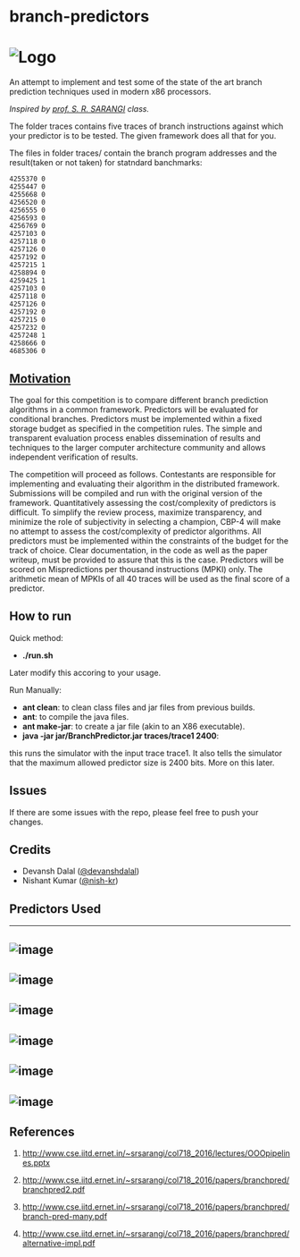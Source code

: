 # branch-predictors
![Logo](https://cloud.githubusercontent.com/assets/5080310/13753244/2ef820d6-ea38-11e5-8a57-c3120cdef649.jpg)
============================
An attempt to implement and test some of the state of the art branch prediction techniques used in modern x86 processors.


_Inspired by [prof. S. R. SARANGI](http://www.cse.iitd.ernet.in/~srsarangi/col718_2016/index.html) class._

The folder traces contains five traces of branch instructions against which your predictor is to be tested. The given framework does all that for you.


The files in folder traces/ contain the branch program addresses and the result(taken or not taken) for statndard banchmarks:

	4255370 0
	4255447 0
	4255668 0
	4256520 0
	4256555 0
	4256593 0
	4256769 0
	4257103 0
	4257118 0
	4257126 0
	4257192 0
	4257215 1
	4258894 0
	4259425 1
	4257103 0
	4257118 0
	4257126 0
	4257192 0
	4257215 0
	4257232 0
	4257248 1
	4258666 0
	4685306 0


## [Motivation](http://www.jilp.org/cbp2014/)
The goal for this competition is to compare different branch prediction algorithms in a common framework. Predictors will be evaluated for conditional branches. Predictors must be implemented within a fixed storage budget as specified in the competition rules. The simple and transparent evaluation process enables dissemination of results and techniques to the larger computer architecture community and allows independent verification of results.

The competition will proceed as follows. Contestants are responsible for implementing and evaluating their algorithm in the distributed framework. Submissions will be compiled and run with the original version of the framework. Quantitatively assessing the cost/complexity of predictors is difficult. To simplify the review process, maximize transparency, and minimize the role of subjectivity in selecting a champion, CBP-4 will make no attempt to assess the cost/complexity of predictor algorithms.  All predictors must be implemented within the constraints of the budget for the track of choice. Clear documentation, in the code as well as the paper writeup, must be provided to assure that this is the case. Predictors will be scored on Mispredictions  per thousand instructions (MPKI) only. The arithmetic mean of MPKIs of all 40 traces will be used as the final score of a predictor.

## How to run

Quick method:
- **./run.sh** 

Later modify this accoring to your usage.<br>

Run Manually: 
- **ant clean**: to clean class files and jar files from previous builds. <br>
- **ant**: to compile the java files.<br>
- **ant make-jar**: to create a jar file (akin to an X86 executable). <br>
- **java -jar jar/BranchPredictor.jar traces/trace1 2400**: <br>

this runs the simulator with the input trace trace1. It also tells the simulator that the maximum allowed predictor size is 2400 bits. More on this later.



## Issues
If there are some issues with the repo, please feel free to push your changes.



## Credits

- Devansh Dalal ([@devanshdalal](https://github.com/devanshdalal)) <br>
- Nishant Kumar ([@nish-kr](https://github.com/nish-kr))


## Predictors Used

----------------
![image](https://cloud.githubusercontent.com/assets/5080310/13752457/c6f64236-ea34-11e5-8175-d0383d68ea31.png)
----------------
![image](https://cloud.githubusercontent.com/assets/5080310/13752458/c6f669b4-ea34-11e5-85f3-f6c7867790fd.png)
----------------
![image](https://cloud.githubusercontent.com/assets/5080310/13752460/c7393eba-ea34-11e5-8c72-8d5cad37a610.png)
----------------
![image](https://cloud.githubusercontent.com/assets/5080310/13752462/c760e6ea-ea34-11e5-8281-7ace1c64315c.png)
----------------
![image](https://cloud.githubusercontent.com/assets/5080310/13752459/c736ccca-ea34-11e5-8895-6ffad330bbf4.png)
----------------
![image](https://cloud.githubusercontent.com/assets/5080310/13752461/c75bab8a-ea34-11e5-884b-1b377ec384be.png)
----------------


## References

1. http://www.cse.iitd.ernet.in/~srsarangi/col718_2016/lectures/OOOpipelines.pptx

2. http://www.cse.iitd.ernet.in/~srsarangi/col718_2016/papers/branchpred/branchpred2.pdf

3. http://www.cse.iitd.ernet.in/~srsarangi/col718_2016/papers/branchpred/branch-pred-many.pdf

4. http://www.cse.iitd.ernet.in/~srsarangi/col718_2016/papers/branchpred/alternative-impl.pdf

